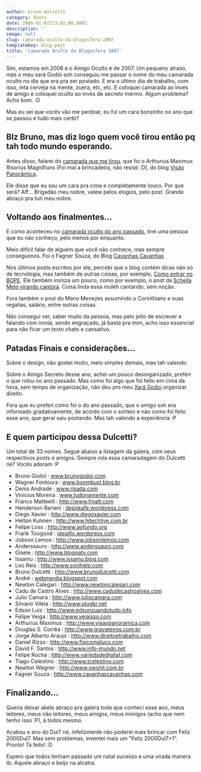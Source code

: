 ```yaml
---
author: bruno-dulcetti
category: Shots
date: 2008-01-01T23:02:00.000Z
description: ''
image: null
slug: camarada-oculto-da-blogosfera-2007
templateKey: blog-post
title: 'Camarada Oculto da Blogosfera 2007'
---
```


Sim, estamos em 2008 e o Amigo Oculto é de 2007. Um pequeno atraso, mas o meu xará Godói soh conseguiu me passar o nome do meu camarada oculto no dia que era pra ser postado. E era o último dia de trabalho, com isso, mta cerveja na mente, zuera, etc, etc. E coloquei camarada ao invés de amigo e coloquei oculto ao invés de secreto mermo. Algum problema? Acho bom. :D

Mas eu sei que vocês vão me perdoar, eu fui um cara bonzinho no ano que se passou e tudo mais certo?

## Blz Bruno, mas diz logo quem você tirou então pq tah todo mundo esperando.

Antes disso, falarei do <a href="http://www.visaopanoramica.com/2007/12/20/amigo-secreto-da-blogosfera/">camarada que me tirou</a>, que foi o Arthurius Maximus Risorius Magnifiuns (Foi mal a brincadeira, não resisti :D), do blog <a href="http://www.visaopanoramica.com/">Visão Panorâmica</a>.

Ele disse que eu sou um cara pra cima e completamente louco. Por que será? Aff... Brigadão meu nobre, valew pelos elogios, pelo post. Grande abraço pra tuh meu nobre.

## Voltando aos finalmentes...

E como aconteceu no <a href="/amigo-secreto-oculto-da-blogosfera.html">camarada oculto do ano passado</a>, tirei uma pessoa que eu não conheço, pelo menos por enquanto.

Meio difícil falar de alguém que você não conhece, mas sempre conseguimos. Foi o Fagner Souza, do Blog <a href="http://cavanhascavanhas.com/">Cavanhas Cavanhas</a>

Nos últimos posts escritos por ele, percebi que o blog contém dicas não só de tecnologia, mas também de outras coisas, por exemplo, <a href="http://cavanhascavanhas.com/2007/11/28/como-entrar-no-bope/">Como entrar no BOPE</a>. Ele também ironiza um pouco, como por exemplo, o post da <a href="http://cavanhascavanhas.com/2007/12/08/sheila-mello-o-futuro-icone-da-mpb-brasileira/">Scheila Melo virando cantora</a>. Coisa linda essa muleh cantando, sem noção.

Fora também o post do Mano Menezes assumindo o Corinthians e suas regalias, salário, entre outras coisas.

Não consegui ver, saber muito da pessoa, mas pelo jeito de escrever e falando com ironia, sendo engraçado, já basta pra mim, acho isso essencial para não ficar um texto chato e cansativo.

## Patadas Finais e considerações...

Sobre o design, não gostei muito, meio simples demais, mas tah valendo.

Sobre o Amigo Secreto desse ano, achei um pouco desorganizado, preferi o que rolou no ano passado. Mas como foi algo que foi feito em cima da hora, sem tempo de organização, não deu pro meu <a href="http://www.brunogodoi.com/blog/">Xará Godoi</a> organizar direito.

Fora que eu preferi como foi o do ano passado, que o amigo soh era informado gradativamente, de acordo com o sorteio e não como foi feito esse ano, que geral saiu postando. Mas tah valendo a experiência :P

## E quem participou dessa Dulcetti?

Um total de 33 nomes. Segue abaixo a listagem da galera, com seus respectivos posts e amigos. Sempre rola essa camaradagem do Dulcetti né? Vocês adoram :P

- Bruno Godoi : <a href="http://www.brunogodoi.com">www.brunogodoi.com</a>
- Wagner Fontoura : <a href="http://www.boombust.blog.br">www.boombust.blog.br</a>
- Denis Andrade : <a href="http://www.risada.com">www.risada.com</a>
- Vinicius Moreira : <a href="http://www.tudonamente.com">www.tudonamente.com</a>
- Franco Matteelli : <a href="http://www.fmatt.com">http://www.fmatt.com</a>
- Henderson Bariani : <a href="depokafe.wordpress.com">depokafe.wordpress.com</a>
- Diego Xavier : <a href="http://www.diegoxavier.com">http://www.diegoxavier.com</a>
- Helton Kuhnen : <a href="http://www.hitechlive.com.br">http://www.hitechlive.com.br</a>
- Felipe Loss : <a href="http://www.aofundo.org">http://www.aofundo.org</a>
- Frank Toogood : <a href="ideiafix.wordpress.com">ideiafix.wordpress.com</a>
- Jobson Lemos : <a href="http://www.jobsonlemos.com">http://www.jobsonlemos.com</a>
- Anderssauro : <a href="http://www.anderssauro.com">http://www.anderssauro.com</a>
- Gisele : <a href="http://www.blognatv.com">http://www.blognatv.com</a>
- Issamu : <a href="http://www.issamu.blog.com">http://www.issamu.blog.com</a>
- Leo Reis : <a href="http://www.sonihelp.com">http://www.sonihelp.com</a>
- Bruno Dulcetti : <a href="/">http://www.brunodulcetti.com</a>
- André : <a href="webmerdia.blogspot.com">webmerdia.blogspot.com</a>
- Newton Calegari : <a href="http://www.newtoncalegari.com">http://www.newtoncalegari.com</a>
- Cadu de Castro Alves : <a href="http://www.cadudecastroalves.com">http://www.cadudecastroalves.com</a>
- Julio Camara : <a href="http://www.juliocamara.com">http://www.juliocamara.com</a>
- Silvano Vilela : <a href="http://www.plugbr.net">http://www.plugbr.net</a>
- Edson Luiz : <a href="http://www.edsonzuandotudo.info">http://www.edsonzuandotudo.info</a>
- Felipe Veiga : <a href="http://www.vejaisso.com">http://www.vejaisso.com</a>
- Arthurius Maximus : <a href="http://www.visaopanoramica.com">http://www.visaopanoramica.com</a>
- Douglas S. Corrêa : <a href="http://www.gravateiros.com.br">http://www.gravateiros.com.br</a>
- Jorge Alberto Araujo : <a href="http://www.direitoetrabalho.com">http://www.direitoetrabalho.com</a>
- Daniel Rizzo : <a href="http://www.fisicomaluco.com">http://www.fisicomaluco.com</a>
- David F. Santos : <a href="http://www.info-mundo.net">http://www.info-mundo.net</a>
- Felipe Rocha : <a href="http://www.variedadedigital.com">http://www.variedadedigital.com</a>
- Tiago Celestino : <a href="http://www.tcelestino.com">http://www.tcelestino.com</a>
- Newton Wagner : <a href="http://www.owshit.com.br">http://www.owshit.com.br</a>
- Fagner Souza : <a href="http://www.cavanhascavanhas.com">http://www.cavanhascavanhas.com</a>

## Finalizando...

Queria deixar akele abraço pra galera toda que conheci esse ano, meus leitores, meus não leitores, meus amigos, meus inimigos (acho que nem tenho isso :P), à todos mesmo.

Acabou o ano do Dul7 né, infelizmente não poderei mais brincar com Feliz 2000Dul7. Mas sem problemas, inventei mais um "Feliz 2000Dul7+1". Pronto! Tá feito! :D

Espero que todos tenham passado um natal sucesso e uma virada manera tb. Aquele abraço e beijo na alcatra.
